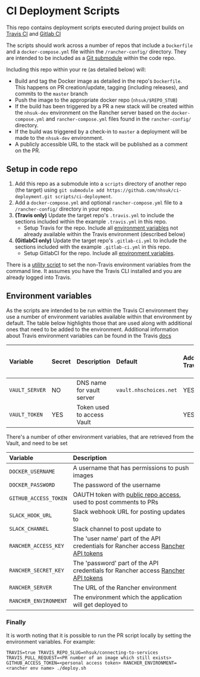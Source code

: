 # CI Deployment Scripts

This repo contains deployment scripts executed during project builds on [Travis CI](https://travis-ci.org) and [Gitlab CI](https://about.gitlab.com/features/gitlab-ci-cd/)

The scripts should work across a number of repos that include a `Dockerfile` and a `docker-compose.yml` file within the `/rancher-config/` directory. They are intended to be included as a [Git submodule](https://git-scm.com/docs/git-submodule) within the code repo.

Including this repo within your re (as detailed below) will:
* Build and tag the Docker image as detailed in the repo's `Dockerfile`. This happens on PR creation/update, tagging (including releases), and commits to the `master` branch
* Push the image to the appropriate docker repo (`nhsuk/$REPO_STUB`)
* If the build has been triggered by a PR a new stack will be created within the `nhsuk-dev` environment on the Rancher server based on the `docker-compose.yml` and `rancher-compose.yml` files found in the `rancher-config/` directory.
* If the build was triggered by a check-in to `master` a deployment will be made to the `nhsuk-dev` environment.
* A publicly accessible URL to the stack will be published as a comment on the PR.

## Setup in code repo

1. Add this repo as a submodule into a `scripts` directory of another repo (the target) using `git submodule add https://github.com/nhsuk/ci-deployment.git scripts/ci-deployment`.
2. Add a `docker-compose.yml` and optional `rancher-compose.yml` file to a `/rancher-config/` directory in your repo.
3. **(Travis only)** Update the target repo's `.travis.yml` to include the sections included within the example `.travis.yml` in this repo.
    - Setup Travis for the repo. Include all [environment variables](https://docs.travis-ci.com/user/environment-variables/#Defining-Variables-in-Repository-Settings) not already available within the Travis environment (described below)
4. **(GitlabCI only)** Update the target repo's `.gitlab-ci.yml` to include the sections included with the example `.gitlab-ci.yml` in this repo.
    - Setup GitlabCI for the repo. Include all [environment variables](https://docs.travis-ci.com/user/environment-variables/#Defining-Variables-in-Repository-Settings).

There is a [utility script](./configure-travis-env.sh) to set the non-Travis environment variables from the command line.
It assumes you have the Travis CLI installed and you are already logged into Travis.

## Environment variables

As the scripts are intended to be run within the Travis CI environment they use a number of environment variables available within that environment by default. The table below highlights those that are used along with additional ones that need to be added to the environment. Additional information about Travis environment variables can be found in the Travis [docs](https://docs.travis-ci.com/user/environment-variables/#Default-Environment-Variables)

| Variable | Secret | Description | Default | Add to Travis? | Add to Gitlab CI? |
|:---|:---|:---|:---|:---|:---|
| `VAULT_SERVER` | NO  | DNS name for vault server  | `vault.nhschoices.net` | YES | YES |
| `VAULT_TOKEN`  | YES | Token used to access Vault | | YES | YES |


There's a number of other environment variables, that are retrieved from the Vault, and need to be set

| Variable | Description |
|:---|:---|
| `DOCKER_USERNAME` | A username that has permissions to push images |
| `DOCKER_PASSWORD` | The password of the username |
| `GITHUB_ACCESS_TOKEN` | OAUTH token with [public repo access](https://developer.github.com/v3/oauth/#scopes), used to post comments to PRs |
| `SLACK_HOOK_URL` | Slack webhook URL for posting updates to |
| `SLACK_CHANNEL` | Slack channel to post update to |
| `RANCHER_ACCESS_KEY`  | The 'user name' part of the API credentials for Rancher access [Rancher API tokens](https://docs.rancher.com/rancher/v1.1/en/api/v1/api-keys/) |
| `RANCHER_SECRET_KEY` | The 'password' part of the API credentials for Rancher access [Rancher API tokens](https://docs.rancher.com/rancher/v1.1/en/api/v1/api-keys/) |
| `RANCHER_SERVER` | The URL of the Rancher environment |
| `RANCHER_ENVIRONMENT` | The environment which the application will get deployed to |

### Finally

It is worth noting that it is possible to run the PR script locally by setting the environment variables. For example:

 `TRAVIS=true TRAVIS_REPO_SLUG=nhsuk/connecting-to-services TRAVIS_PULL_REQUEST=<PR number of an image which still exists>  GITHUB_ACCESS_TOKEN=<personal access token> RANCHER_ENVIRONMENT=<rancher env name> ./deploy.sh`
